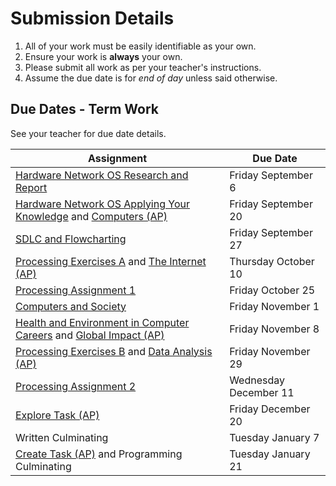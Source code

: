 # Submission Details
1. All of your work must be easily identifiable as your own.
2. Ensure your work is **always** your own.
3. Please submit all work as per your teacher's instructions.
4. Assume the due date is for _end of day_ unless said otherwise.

## Due Dates - Term Work
See your teacher for due date details.

| Assignment                               | Due Date                               |
| ---------------------------------------- | ---------------------------------------- |
| [Hardware Network OS Research and Report](./Hardware-Network-OS-Research-and-Report) | Friday September 6 |
| [Hardware Network OS Applying Your Knowledge](./Hardware-Network-OS-Applying-Your-Knowledge) and [Computers (AP)](./Computers-(AP))           | Friday September 20  |
| [SDLC and Flowcharting](./SDLC-and-Flowcharting) | Friday September 27 |
| [Processing Exercises A](./Processing-Exercise-Set-A) and [The Internet (AP)](./The-Internet-(AP)) | Thursday October 10 |
| [Processing Assignment 1](./Processing-Assignment-1) | Friday October 25 |
| [Computers and Society](./Computers-And-Society) | Friday November 1 |
| [Health and Environment in Computer Careers](./Health-and-Environment-in-Computer-Careers) and [Global Impact (AP)](./Global-Impact-(AP)) | Friday November 8 |
| [Processing Exercises B](./Processing-Exercise-Set-B) and [Data Analysis (AP)](./Data-Analysis-(AP)) | Friday November 29  |
| [Processing Assignment 2](./Processing-Assignment-2) | Wednesday December 11 |
| [Explore Task (AP)](./Explore-Task-(AP)) | Friday December 20 |
| Written Culminating | Tuesday January 7 |
| [Create Task (AP)](./Create-Task-(AP)) and Programming Culminating | Tuesday January 21 |


